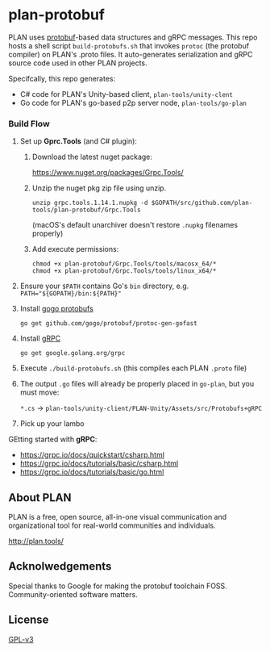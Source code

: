 # plan-protobuf

PLAN uses [protobuf](https://developers.google.com/protocol-buffers/)-based data structures and gRPC messages.  This repo hosts a shell script `build-protobufs.sh` that invokes `protoc` (the protobuf compiler) on PLAN's .proto files.  It auto-generates serialization and gRPC source code used in other PLAN projects.   

Specifcally, this repo generates:
 * C# code for PLAN's Unity-based client, `plan-tools/unity-clent`
 * Go code for PLAN's go-based p2p server node, `plan-tools/go-plan`



### Build Flow

1. Set up **Gprc.Tools** (and C# plugin):
    1. Download the latest nuget package:
    
         https://www.nuget.org/packages/Grpc.Tools/
      
    2. Unzip the nuget pkg zip file using unzip. 
    
        `unzip grpc.tools.1.14.1.nupkg -d $GOPATH/src/github.com/plan-tools/plan-protobuf/Grpc.Tools`
        
        (macOS's default unarchiver doesn't restore `.nupkg` filenames properly)
                
    3. Add execute permissions:
         ```
         chmod +x plan-protobuf/Grpc.Tools/tools/macosx_64/*
         chmod +x plan-protobuf/Grpc.Tools/tools/linux_x64/*
         ```
       
2. Ensure your `$PATH` contains Go's `bin` directory, e.g. `PATH="${GOPATH}/bin:${PATH}"`

3. Install [gogo protobufs](https://github.com/gogo/protobuf/)

     `go get github.com/gogo/protobuf/protoc-gen-gofast`
     
4. Install [gRPC](https://grpc.io/)

     `go get google.golang.org/grpc`

5. Execute `./build-protobufs.sh` (this compiles each PLAN `.proto` file)  

6. The output `.go` files will already be properly placed in `go-plan`, but you must move:

    `*.cs`   ->   `plan-tools/unity-client/PLAN-Unity/Assets/src/Protobufs+gRPC`

7. Pick up your lambo


GEtting started with **gRPC**:
   * https://grpc.io/docs/quickstart/csharp.html
   * https://grpc.io/docs/tutorials/basic/csharp.html
   * https://grpc.io/docs/tutorials/basic/go.html


## About PLAN

PLAN is a free, open source, all-in-one visual communication and organizational tool for real-world communities and individuals.  

http://plan.tools/


## Acknolwedgements

Special thanks to Google for making the protobuf toolchain FOSS.  Community-oriented software matters.


## License

[GPL-v3](https://www.gnu.org/licenses/gpl-3.0.en.htmlm)
